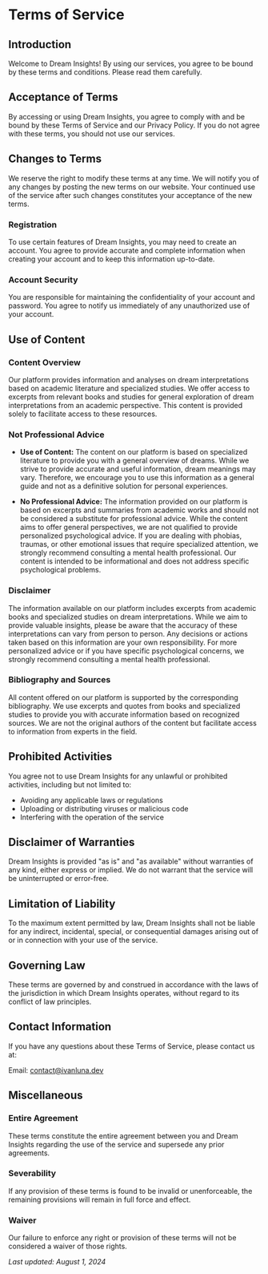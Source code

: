 # Terms of Service

## Introduction

Welcome to Dream Insights! By using our services, you agree to be bound by these terms and conditions. Please read them carefully.

## Acceptance of Terms

By accessing or using Dream Insights, you agree to comply with and be bound by these Terms of Service and our Privacy Policy. If you do not agree with these terms, you should not use our services.

## Changes to Terms

We reserve the right to modify these terms at any time. We will notify you of any changes by posting the new terms on our website. Your continued use of the service after such changes constitutes your acceptance of the new terms.

### Registration

To use certain features of Dream Insights, you may need to create an account. You agree to provide accurate and complete information when creating your account and to keep this information up-to-date.

### Account Security

You are responsible for maintaining the confidentiality of your account and password. You agree to notify us immediately of any unauthorized use of your account.

## Use of Content

### Content Overview

Our platform provides information and analyses on dream interpretations based on academic literature and specialized studies. We offer access to excerpts from relevant books and studies for general exploration of dream interpretations from an academic perspective. This content is provided solely to facilitate access to these resources.

### Not Professional Advice

- **Use of Content:** The content on our platform is based on specialized literature to provide you with a general overview of dreams. While we strive to provide accurate and useful information, dream meanings may vary. Therefore, we encourage you to use this information as a general guide and not as a definitive solution for personal experiences.

- **No Professional Advice:** The information provided on our platform is based on excerpts and summaries from academic works and should not be considered a substitute for professional advice. While the content aims to offer general perspectives, we are not qualified to provide personalized psychological advice. If you are dealing with phobias, traumas, or other emotional issues that require specialized attention, we strongly recommend consulting a mental health professional. Our content is intended to be informational and does not address specific psychological problems.


### Disclaimer

The information available on our platform includes excerpts from academic books and specialized studies on dream interpretations. While we aim to provide valuable insights, please be aware that the accuracy of these interpretations can vary from person to person. Any decisions or actions taken based on this information are your own responsibility. For more personalized advice or if you have specific psychological concerns, we strongly recommend consulting a mental health professional.


### Bibliography and Sources

All content offered on our platform is supported by the corresponding bibliography. We use excerpts and quotes from books and specialized studies to provide you with accurate information based on recognized sources. We are not the original authors of the content but facilitate access to information from experts in the field.

## Prohibited Activities

You agree not to use Dream Insights for any unlawful or prohibited activities, including but not limited to:

- Avoiding any applicable laws or regulations
- Uploading or distributing viruses or malicious code
- Interfering with the operation of the service


## Disclaimer of Warranties

Dream Insights is provided "as is" and "as available" without warranties of any kind, either express or implied. We do not warrant that the service will be uninterrupted or error-free.

## Limitation of Liability

To the maximum extent permitted by law, Dream Insights shall not be liable for any indirect, incidental, special, or consequential damages arising out of or in connection with your use of the service.

## Governing Law

These terms are governed by and construed in accordance with the laws of the jurisdiction in which Dream Insights operates, without regard to its conflict of law principles.

## Contact Information

If you have any questions about these Terms of Service, please contact us at:

Email: contact@ivanluna.dev

## Miscellaneous

### Entire Agreement

These terms constitute the entire agreement between you and Dream Insights regarding the use of the service and supersede any prior agreements.

### Severability

If any provision of these terms is found to be invalid or unenforceable, the remaining provisions will remain in full force and effect.

### Waiver

Our failure to enforce any right or provision of these terms will not be considered a waiver of those rights.

_Last updated: August 1, 2024_
